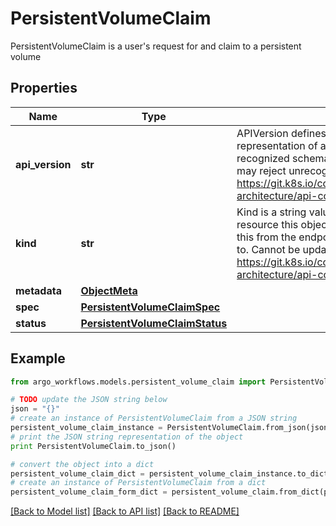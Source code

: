 # PersistentVolumeClaim

PersistentVolumeClaim is a user's request for and claim to a persistent volume

## Properties

Name | Type | Description | Notes
------------ | ------------- | ------------- | -------------
**api_version** | **str** | APIVersion defines the versioned schema of this representation of an object. Servers should convert recognized schemas to the latest internal value, and may reject unrecognized values. More info: https://git.k8s.io/community/contributors/devel/sig-architecture/api-conventions.md#resources | [optional] 
**kind** | **str** | Kind is a string value representing the REST resource this object represents. Servers may infer this from the endpoint the client submits requests to. Cannot be updated. In CamelCase. More info: https://git.k8s.io/community/contributors/devel/sig-architecture/api-conventions.md#types-kinds | [optional] 
**metadata** | [**ObjectMeta**](ObjectMeta.md) |  | [optional] 
**spec** | [**PersistentVolumeClaimSpec**](PersistentVolumeClaimSpec.md) |  | [optional] 
**status** | [**PersistentVolumeClaimStatus**](PersistentVolumeClaimStatus.md) |  | [optional] 

## Example

```python
from argo_workflows.models.persistent_volume_claim import PersistentVolumeClaim

# TODO update the JSON string below
json = "{}"
# create an instance of PersistentVolumeClaim from a JSON string
persistent_volume_claim_instance = PersistentVolumeClaim.from_json(json)
# print the JSON string representation of the object
print PersistentVolumeClaim.to_json()

# convert the object into a dict
persistent_volume_claim_dict = persistent_volume_claim_instance.to_dict()
# create an instance of PersistentVolumeClaim from a dict
persistent_volume_claim_form_dict = persistent_volume_claim.from_dict(persistent_volume_claim_dict)
```
[[Back to Model list]](../README.md#documentation-for-models) [[Back to API list]](../README.md#documentation-for-api-endpoints) [[Back to README]](../README.md)


